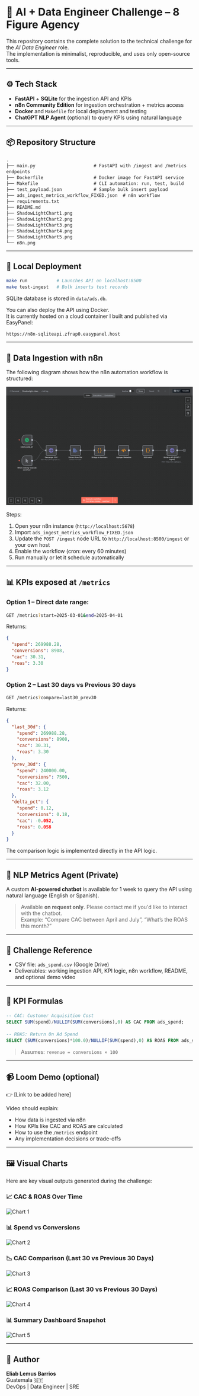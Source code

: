 # 🧠 AI + Data Engineer Challenge – 8 Figure Agency

This repository contains the complete solution to the technical challenge for the *AI Data Engineer* role.  
The implementation is minimalist, reproducible, and uses only open-source tools.

---

## ⚙️ Tech Stack

- **FastAPI** + **SQLite** for the ingestion API and KPIs
- **n8n Community Edition** for ingestion orchestration + metrics access
- **Docker** and `Makefile` for local deployment and testing
- **ChatGPT NLP Agent** (optional) to query KPIs using natural language

---

## 📦 Repository Structure

```
.
├── main.py                      # FastAPI with /ingest and /metrics endpoints
├── Dockerfile                   # Docker image for FastAPI service
├── Makefile                     # CLI automation: run, test, build
├── test_payload.json            # Sample bulk insert payload
├── ads_ingest_metrics_workflow_FIXED.json  # n8n workflow
├── requirements.txt
├── README.md
├── ShadowLightChart1.png
├── ShadowLightChart2.png
├── ShadowLightChart3.png
├── ShadowLightChart4.png
├── ShadowLightChart5.png
└── n8n.png
```

---

## 🚀 Local Deployment

```bash
make run           # Launches API on localhost:8500
make test-ingest   # Bulk inserts test records
```

SQLite database is stored in `data/ads.db`.

You can also deploy the API using Docker.  
It is currently hosted on a cloud container I built and published via EasyPanel:

```
https://n8n-sqliteapi.zfrap0.easypanel.host
```

---

## 🔄 Data Ingestion with n8n

The following diagram shows how the n8n automation workflow is structured:

![n8n Workflow](./n8n.png)

Steps:

1. Open your n8n instance (`http://localhost:5678`)
2. Import `ads_ingest_metrics_workflow_FIXED.json`
3. Update the `POST /ingest` node URL to `http://localhost:8500/ingest` or your own host
4. Enable the workflow (cron: every 60 minutes)
5. Run manually or let it schedule automatically

---

## 📊 KPIs exposed at `/metrics`

### Option 1 – Direct date range:

```bash
GET /metrics?start=2025-03-01&end=2025-04-01
```

Returns:

```json
{
  "spend": 269988.28,
  "conversions": 8908,
  "cac": 30.31,
  "roas": 3.30
}
```

### Option 2 – Last 30 days vs Previous 30 days

```bash
GET /metrics?compare=last30_prev30
```

Returns:

```json
{
  "last_30d": {
    "spend": 269988.28,
    "conversions": 8908,
    "cac": 30.31,
    "roas": 3.30
  },
  "prev_30d": {
    "spend": 240000.00,
    "conversions": 7500,
    "cac": 32.00,
    "roas": 3.12
  },
  "delta_pct": {
    "spend": 0.12,
    "conversions": 0.18,
    "cac": -0.052,
    "roas": 0.058
  }
}
```

The comparison logic is implemented directly in the API logic.

---

## 💬 NLP Metrics Agent (Private)

A custom **AI-powered chatbot** is available for 1 week to query the API using natural language (English or Spanish).

> Available **on request only**. Please contact me if you'd like to interact with the chatbot.  
> Example: “Compare CAC between April and July”, “What’s the ROAS this month?”

---

## 📎 Challenge Reference

- CSV file: `ads_spend.csv` (Google Drive)
- Deliverables: working ingestion API, KPI logic, n8n workflow, README, and optional demo video

---

## 📐 KPI Formulas

```sql
-- CAC: Customer Acquisition Cost
SELECT SUM(spend)/NULLIF(SUM(conversions),0) AS CAC FROM ads_spend;

-- ROAS: Return On Ad Spend
SELECT (SUM(conversions)*100.0)/NULLIF(SUM(spend),0) AS ROAS FROM ads_spend;
```

> Assumes: `revenue = conversions × 100`

---

## 📹 Loom Demo (optional)

👉 [Link to be added here]

Video should explain:

- How data is ingested via n8n
- How KPIs like CAC and ROAS are calculated
- How to use the `/metrics` endpoint
- Any implementation decisions or trade-offs

---

## 🖼️ Visual Charts

Here are key visual outputs generated during the challenge:

### 📈 CAC & ROAS Over Time

![Chart 1](./ShadowLightChart1.png)

### 📊 Spend vs Conversions

![Chart 2](./ShadowLightChart2.png)

### 📉 CAC Comparison (Last 30 vs Previous 30 Days)

![Chart 3](./ShadowLightChart3.png)

### 📈 ROAS Comparison (Last 30 vs Previous 30 Days)

![Chart 4](./ShadowLightChart4.png)

### 📊 Summary Dashboard Snapshot

![Chart 5](./ShadowLightChart5.png)

---

## 👤 Author

**Eliab Lemus Barrios**  
Guatemala 🇬🇹  
DevOps | Data Engineer | SRE  
